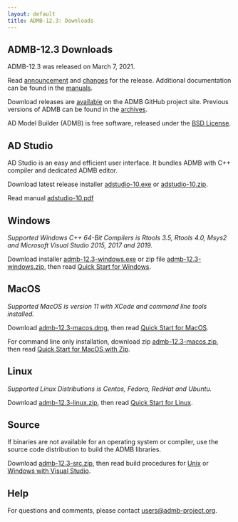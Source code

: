 ```yaml
---
layout: default
title: ADMB-12.3: Downloads
---
```


ADMB-12.3 Downloads
-------------------

ADMB-12.3 was released on March 7, 2021.

Read [announcement](http://www.admb-project.org/2021/03/07/ADMB-12.3-release.html) and [changes](https://github.com/admb-project/admb/blob/admb-12.3/CHANGES.md) for the release.  Additional documentation can be found in the [manuals](http://www.admb-project.org/docs/manuals/).

Download releases are [available](https://github.com/admb-project/admb/releases/tag/admb-12.3/) on the ADMB GitHub project site.  Previous versions of ADMB can be found in the [archives](http://www.admb-project.org/downloads/archives.html).

AD Model Builder (ADMB) is free software, released under the [BSD License](https://raw.githubusercontent.com/admb-project/admb/admb-12.3/LICENSE.txt).

AD Studio
---------

AD Studio is an easy and efficient user interface. It bundles ADMB with C++ compiler and dedicated ADMB editor.

Download latest release installer [adstudio-10.exe](https://github.com/admb-project/adstudio/releases/download/1.0/adstudio-10.exe) or 
[adstudio-10.zip](https://github.com/admb-project/adstudio/releases/download/1.0/adstudio-10.zip).

Read manual [adstudio-10.pdf](https://github.com/admb-project/adstudio/releases/download/1.0/adstudio-10.pdf)

Windows
-------

_Supported Windows C++ 64-Bit Compilers is Rtools 3.5, Rtools 4.0, Msys2 and Microsoft Visual Studio 2015, 2017 and 2019._

Download installer [admb-12.3-windows.exe](https://github.com/admb-project/admb/releases/download/admb-12.3/admb-12.3-windows.exe) or zip file [admb-12.3-windows.zip](https://github.com/admb-project/admb/releases/download/admb-12.3/admb-12.3-windows.zip), then read [Quick Start for Windows](QuickStartWindows.md).

MacOS
-----
  
_Supported MacOS is version 11 with XCode and command line tools installed._

Download [admb-12.3-macos.dmg](https://github.com/admb-project/admb/releases/download/admb-12.3/admb-12.3-macos.dmg), then read [Quick Start for MacOS](QuickStartMacOS.md).

For command line only installation, download zip [admb-12.3-macos.zip](https://github.com/admb-project/admb/releases/download/admb-12.3/admb-12.3-macos.zip), then read [Quick Start for MacOS with Zip](QuickStartMacOSZip.md).

Linux
-----

_Supported Linux Distributions is Centos, Fedora, RedHat and Ubuntu._

Download [admb-12.3-linux.zip](https://github.com/admb-project/admb/releases/download/admb-12.3/admb-12.3-linux.zip), then read [Quick Start for Linux](QuickStartLinux.md).

Source
------

If binaries are not available for an operating system or compiler, use the source code distribution to build the ADMB libraries.

Download [admb-12.3-src.zip](https://github.com/admb-project/admb/releases/download/admb-12.3/admb-12.3-src.zip), then read build procedures for [Unix](BuildingSourceUnix.md) or [Windows with Visual Studio](BuildingSourceVisualStudio.md).

Help
----

For questions and comments, please contact users@admb-project.org.
